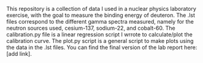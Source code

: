 This repository is a collection of data I used in a nuclear physics laboratory exercise, with the goal to measure the binding energy of deuteron. The .lst files correspond to the different gamma spectra measured, namely for the neutron sources used, cesium-137, sodium-22, and cobalt-60. The calibration.py file is a linear regression script I wrrote to calculate/plot the calibration curve. The plot.py script is a general script to make plots using the data in the .lst files. You can find the final version of the lab report here: [add link].
